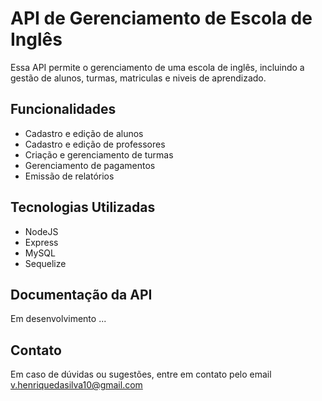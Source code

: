 # API de Gerenciamento de Escola de Inglês
Essa API permite o gerenciamento de uma escola de inglês, incluindo a gestão de alunos, turmas, matriculas e niveis de aprendizado.

## Funcionalidades 
- Cadastro e edição de alunos
- Cadastro e edição de professores
- Criação e gerenciamento de turmas
- Gerenciamento de pagamentos
- Emissão de relatórios

## Tecnologias Utilizadas
- NodeJS
- Express
- MySQL
- Sequelize

## Documentação da API
Em desenvolvimento ...

## Contato 
Em caso de dúvidas ou sugestões, entre em contato pelo email v.henriquedasilva10@gmail.com


